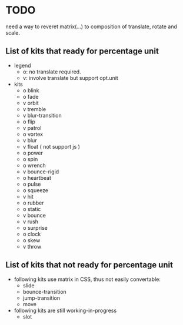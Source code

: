 # TODO

need a way to reveret matrix(...) to composition of translate, rotate and scale.


## List of kits that ready for percentage unit

 * legend
   - o: no translate required.
   - v: involve translate but support opt.unit
 * kits
   - o blink
   - o fade
   - v orbit
   - v tremble
   - v blur-transition
   - o flip
   - v patrol
   - o vortex
   - v blur
   - v float ( not support js )
   - o power
   - o spin
   - o wrench
   - v bounce-rigid
   - o heartbeat
   - o pulse
   - o squeeze
   - v hit
   - o rubber
   - o static
   - v bounce
   - v rush
   - o surprise
   - o clock
   - o skew
   - v throw


## List of kits that not ready for percentage unit

 * following kits use matrix in CSS, thus not easily convertable:
   - slide
   - bounce-transition
   - jump-transition
   - move
 * following kits are still working-in-progress
   - slot
